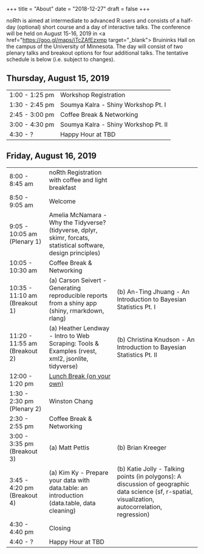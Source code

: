 +++
title = "About"
date = "2018-12-27"
draft = false
+++

noRth is aimed at intermediate to advanced R users and consists of a half-day (optional) short course and a day of interactive talks. The conference will be held on August 15-16, 2019 in <a href="https://goo.gl/maps/iTcZAfEzxmp target="_blank"> Bruininks Hall</a> on the campus of the University of Minnesota. The day will consist of two plenary talks and breakout options for four additional talks. The tentative schedule is below (i.e. subject to changes).

## Thursday, August 15, 2019
<table class="table">
  <tr>
    <td class="firstbreak">1:00 - 1:25 pm</td>
    <td>Workshop Registration </td> 
  </tr>
  <tr>
    <td class="first">1:30 - 2:45 pm</td>
    <td>Soumya Kalra - Shiny Workshop Pt. I</td> 
  </tr>
    <tr>
    <td class="firstbreak">2:45 - 3:00 pm</td>
    <td>Coffee Break & Networking </td> 
  </tr>
    <tr>
    <td class="first">3:00 - 4:30 pm</td>
    <td>Soumya Kalra - Shiny Workshop Pt. II</td> 
  </tr>
    <tr>
    <td class="first">4:30 - ?</td>
    <td>Happy Hour at TBD</td> 
  </tr>  
</table>

## Friday, August 16, 2019

<table class="table">
  <tr>
    <td class="firstbreak"> 8:00 - 8:45 am </td>
    <td>noRth Registration with coffee and light breakfast </td>
  </tr>
  <tr>
    <td class="first"> 8:50 - 9:05 am </td>
    <td> Welcome </td>
  </tr>
    <tr>
    <td class="first"> 9:05 - 10:05 am (Plenary 1) </td>
    <td> Amelia McNamara - Why the Tidyverse? (tidyverse, dplyr, skimr, forcats, statistical software, design principles)</td>
  </tr>
  <tr>
    <td class="firstbreak"> 10:05 - 10:30 am </td>
    <td> Coffee Break & Networking </td>
  </tr>
  <tr>
    <td class="first"> 10:35 - 11:10 am (Breakout 1) </td>
    <td> (a) Carson Seivert - Generating reproducible reports from a shiny app (shiny, rmarkdown, rlang) </td>
    <td> (b) An-Ting Jhuang - An Introduction to Bayesian Statistics Pt. I </td>
  </tr>
  <tr>
    <td class="first"> 11:20 - 11:55 am (Breakout 2) </td>
    <td> (a) Heather Lendway - Intro to Web Scraping: Tools & Examples (rvest, xml2, jsonlite, tidyverse)</td>
    <td> (b) Christina Knudson - An Introduction to Bayesian Statistics Pt. II</td>
  </tr>
    <tr>
    <td class="firstbreak"> 12:00 - 1:20 pm </td>
    <td> <a href="https://drive.google.com/open?id=15fD4CPo4diuA5EbXOyYNy7fv8eIbyFHW&usp=sharing" target="_blank">Lunch Break (on your own) </a> </td>
  </tr>
    </tr>
    <tr>
    <td class="first"> 1:30 - 2:30 pm (Plenary 2)</td>
    <td> Winston Chang </th>
  </tr>
    <tr>
    <td class="firstbreak"> 2:30 - 2:55 pm  </td>
    <td> Coffee Break & Networking </td>
  </tr>
    <tr>
    <td class="first"> 3:00 - 3:35 pm (Breakout 3) </td>
    <td> (a) Matt Pettis </td>
    <td> (b) Brian Kreeger</td>
  </tr>
    <tr>
    <td class="first"> 3:45 - 4:20 pm (Breakout 4) </td>
    <td> (a) Kim Ky - Prepare your data with data.table: an introduction (data.table, data cleaning)</td>
    <td> (b) Katie Jolly - Talking points (in polygons): A discussion of geographic data science (sf, r-spatial, visualization, autocorrelation, regression) </td>
  </tr>
    </tr>
    <tr>
    <td class="first"> 4:30 - 4:40 pm </td>
    <td> Closing </th>
  </tr>
    </tr>
    <tr>
    <td class="firstbreak"> 4:40 - ? </td>
    <td> Happy Hour at TBD </td>
  </tr>
</table>